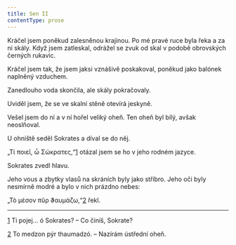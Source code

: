 ```yaml
---
title: Sen II
contentType: prose
---
```


  

Kráčel jsem poněkud zalesněnou krajinou. Po mé pravé ruce byla řeka a za ní skály. Když jsem zatleskal, odrážel se zvuk od skal v podobě obrovských černých rukavic.

Kráčel jsem tak, že jsem jaksi vznášivě poskakoval, poněkud jako balónek naplněný vzduchem.

Zanedlouho voda skončila, ale skály pokračovaly.

Uviděl jsem, že se ve skalní stěně otevírá jeskyně.

Vešel jsem do ní a v ní hořel veliký oheň. Ten oheň byl bílý, avšak neoslňoval.

U ohniště seděl Sokrates a díval se do něj.

„Τί ποιεῖ, ὦ Σώκρατες,“[1](./resources/undefined) otázal jsem se ho v jeho rodném jazyce.

Sokrates zvedl hlavu.

Jeho vous a zbytky vlasů na skráních byly jako stříbro. Jeho oči byly nesmírně modré a bylo v nich prázdno nebes:

„Τὸ μέσον πῦρ ϑαυμάζω,“[2](./resources/undefined) řekl.

* * *

[1](./resources/undefined) Ti pojej… ó Sokrates? – Co činíš, Sokrate?

[2](./resources/undefined) To medzon pýr thaumadzó. – Nazírám ústřední oheň.
